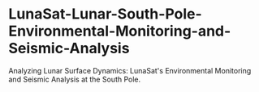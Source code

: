 # LunaSat-Lunar-South-Pole-Environmental-Monitoring-and-Seismic-Analysis
Analyzing Lunar Surface Dynamics: LunaSat's Environmental Monitoring and Seismic Analysis at the South Pole.
